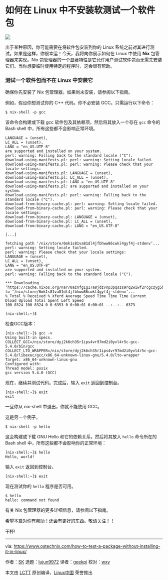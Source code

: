 如何在 Linux 中不安装软测试一个软件包
======

![](https://www.ostechnix.com/wp-content/uploads/2018/06/nix-720x340.png)

出于某种原因，你可能需要在将软件包安装到你的 Linux 系统之前对其进行测试。如果是这样，你很幸运！今天，我将向你展示如何在 Linux 中使用 **Nix** 包管理器来实现。Nix 包管理器的一个显著特性是它允许用户测试软件包而无需先安装它们。当你想要临时使用特定的程序时，这会很有帮助。

### 测试一个软件包而不在 Linux 中安装它

确保你先安装了 Nix 包管理器。如果尚未安装，请参阅以下指南。

例如，假设你想测试你的  C++ 代码。你不必安装 GCC。只需运行以下命令：

```
$ nix-shell -p gcc

```

该命令会构建或下载 gcc 软件包及其依赖项，然后将其放入一个存在 `gcc` 命令的 Bash shell 中，所有这些都不会影响正常环境。

```
LANGUAGE = (unset),
LC_ALL = (unset),
LANG = "en_US.UTF-8"
are supported and installed on your system.
perl: warning: Falling back to the standard locale ("C").
download-using-manifests.pl: perl: warning: Setting locale failed.
download-using-manifests.pl: perl: warning: Please check that your locale settings:
download-using-manifests.pl: LANGUAGE = (unset),
download-using-manifests.pl: LC_ALL = (unset),
download-using-manifests.pl: LANG = "en_US.UTF-8"
download-using-manifests.pl: are supported and installed on your system.
download-using-manifests.pl: perl: warning: Falling back to the standard locale ("C").
download-from-binary-cache.pl: perl: warning: Setting locale failed.
download-from-binary-cache.pl: perl: warning: Please check that your locale settings:
download-from-binary-cache.pl: LANGUAGE = (unset),
download-from-binary-cache.pl: LC_ALL = (unset),
download-from-binary-cache.pl: LANG = "en_US.UTF-8"

[...]

fetching path ‘/nix/store/6mk1s81va81dl4jfbhww86cwkl4gyf4j-stdenv’...
perl: warning: Setting locale failed.
perl: warning: Please check that your locale settings:
LANGUAGE = (unset),
LC_ALL = (unset),
LANG = "en_US.UTF-8"
are supported and installed on your system.
perl: warning: Falling back to the standard locale ("C").

*** Downloading ‘https://cache.nixos.org/nar/0aznfg1g17a8jdzvnp3pqszs9rq2wiwf2rcgczyg5b3k6d0iricl.nar.xz’ to ‘/nix/store/6mk1s81va81dl4jfbhww86cwkl4gyf4j-stdenv’...
% Total % Received % Xferd Average Speed Time Time Time Current
Dload Upload Total Spent Left Speed
100 8324 100 8324 0 0 6353 0 0:00:01 0:00:01 --:--:-- 6373

[nix-shell:~]$
```

检查GCC版本：

```
[nix-shell:~]$ gcc -v
Using built-in specs.
COLLECT_GCC=/nix/store/dyj2k6ch35r1ips4vr97md2i0yvl4r5c-gcc-5.4.0/bin/gcc
COLLECT_LTO_WRAPPER=/nix/store/dyj2k6ch35r1ips4vr97md2i0yvl4r5c-gcc-5.4.0/libexec/gcc/x86_64-unknown-linux-gnu/5.4.0/lto-wrapper
Target: x86_64-unknown-linux-gnu
Configured with:
Thread model: posix
gcc version 5.4.0 (GCC)

```

现在，继续并测试代码。完成后，输入 `exit` 返回到控制台。

```
[nix-shell:~]$ exit
exit
```

一旦你从 nix-shell 中退出，你就不能使用 GCC。

这是另一个例子。

```
$ nix-shell -p hello
```

这会构建或下载 GNU Hello 和它的依赖关系，然后将其放入 `hello` 命令所在的 Bash shell 中，所有这些都不会影响你的正常环境：

```
[nix-shell:~]$ hello
Hello, world!
```

输入 `exit` 返回到控制台。

```
[nix-shell:~]$ exit
```

现在测试你的 `hello` 程序是否可用。

```
$ hello
hello: command not found
```

有关 Nix 包管理器的更多详细信息，请参阅以下指南。

希望本篇对你有帮助！还会有更好的东西。敬请关注！！

干杯!



--------------------------------------------------------------------------------

via: https://www.ostechnix.com/how-to-test-a-package-without-installing-it-in-linux/

作者：[SK][a]
选题：[lujun9972](https://github.com/lujun9972)
译者：[geekpi](https://github.com/geekpi)
校对：[wxy](https://github.com/wxy)

本文由 [LCTT](https://github.com/LCTT/TranslateProject) 原创编译，[Linux中国](https://linux.cn/) 荣誉推出

[a]:https://www.ostechnix.com/author/sk/
